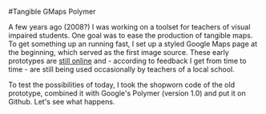 #Tangible GMaps Polymer

A few years ago (2008?) I was working on a toolset for teachers of visual impaired students. One goal was to ease the production of tangible maps.
To get something up an running fast, I set up a styled Google Maps page at the beginning, which served as the first image source.
These early prototypes are <a href="http://www.arminbwagner.com/audiokarte/info.html">still online</a> and - according to feedback I get from time to time - are still being used occasionally by teachers of a local school.

To test the possibilities of today, I took the shopworn code of the old prototype, combined it with Google's Polymer (version 1.0) and put it on Github. Let's see what happens.

